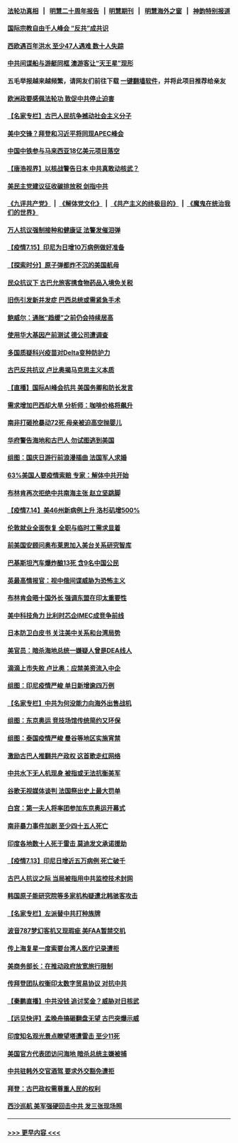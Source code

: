 #### [法轮功真相](https://github.com/gfw-breaker/truth/blob/master/README.md?t=0) &nbsp;&nbsp;|&nbsp;&nbsp; [明慧二十周年报告](https://github.com/gfw-breaker/mh-reports/blob/master/README.md?t=0) &nbsp;&nbsp;|&nbsp;&nbsp;[明慧期刊](https://github.com/gfw-breaker/mh-qikan) &nbsp;&nbsp;|&nbsp;&nbsp; [明慧海外之窗](https://github.com/gfw-breaker/mh-news/blob/master/README.md?t=0) &nbsp;&nbsp;|&nbsp;&nbsp; [神韵特别报道](https://github.com/gfw-breaker/mh-news/blob/master/shenyun.md?t=0)
#### [国际宗教自由千人峰会 “反共”成共识](../pages/nsc418/n13091403.md?t=07160401) 
#### [西欧遇百年洪水 至少47人遇难 数十人失踪](../pages/nsc418/n13090843.md?t=07160401) 
#### [中共间谍船与游艇同框 澳游客让“天王星”现形](../pages/nsc418/n13091449.md?t=07160401) 
#### 五毛举报越来越频繁，请网友们前往下载 [一键翻墙软件](https://github.com/gfw-breaker/ssr-accounts)，并将此项目推荐给亲友
#### [欧洲政要感佩法轮功 敦促中共停止迫害](../pages/nsc418/n13090743.md?t=07160401) 
#### [【名家专栏】古巴人民抗争撼动社会主义分子](../pages/nsc418/n13091074.md?t=07160401) 
#### [美中交锋？拜登和习近平将同现APEC峰会](../pages/nsc418/n13091246.md?t=07160401) 
#### [中国中铁参与马来西亚18亿美元项目落空](../pages/nsc418/n13091262.md?t=07160401) 
#### [【唐浩视界】以核战警告日本 中共真敢动核武？](../pages/nsc418/n13090771.md?t=07160401) 
#### [美民主党建议征收碳排放税 剑指中共](../pages/nsc418/n13090773.md?t=07160401) 
#### [《九评共产党》](https://github.com/begood0513/9ping.md/blob/master/README.md) &nbsp;|&nbsp; [《解体党文化》](../../../../jtdwh.md/blob/master/README.md)  &nbsp;|&nbsp; [《共产主义的终极目的》](../../../../gczydzjmd.md/blob/master/README.md) &nbsp;|&nbsp; [《魔鬼在统治我们的世界》](../../../../mgztzwmdsj.md/blob/master/README.md) 
#### [万人抗议强制接种和健康证 法警发催泪弹](../pages/nsc418/n13090673.md?t=07160401) 
#### [【疫情7.15】印尼为日增10万病例做好准备](../pages/nsc418/n13090498.md?t=07160401) 
#### [【探索时分】原子弹都炸不沉的美国航母](../pages/nsc418/n13084764.md?t=07160401) 
#### [民众抗议下 古巴允旅客携食物药品入境免关税](../pages/nsc418/n13090221.md?t=07160401) 
#### [旧伤引发新并发症 巴西总统或需紧急手术](../pages/nsc418/n13089633.md?t=07160401) 
#### [鲍威尔：通胀“趋缓”之前仍会持续居高](../pages/nsc418/n13089277.md?t=07160401) 
#### [使用华大基因产前测试 德公司遭调查](../pages/nsc418/n13089175.md?t=07160401) 
#### [多国质疑科兴疫苗对Delta变种防护力](../pages/nsc418/n13089147.md?t=07160401) 
#### [古巴反共抗议 卢比奥揭马克思主义本质](../pages/nsc418/n13089106.md?t=07160401) 
#### [【直播】国际AI峰会抗共 美国务卿和防长发言](../pages/nsc418/n13089020.md?t=07160401) 
#### [需求增加巴西却大旱 分析师：咖啡价格将飙升](../pages/nsc418/n13088863.md?t=07160401) 
#### [南非打砸抢暴动72死 母亲被迫高空抛婴儿](../pages/nsc418/n13088915.md?t=07160401) 
#### [华府警告海地和古巴人 勿试图逃到美国](../pages/nsc418/n13088680.md?t=07160401) 
#### [组图：国庆日游行前浪漫插曲 法国军人求婚](../pages/nsc418/n13088568.md?t=07160401) 
#### [63%美国人要疫情索赔 专家：解体中共开始](../pages/nsc418/n13088738.md?t=07160401) 
#### [布林肯再次拒绝中共南海主张 赵立坚跳脚](../pages/nsc418/n13088630.md?t=07160401) 
#### [【疫情7.14】美46州新病例上升 洛杉矶增500%](../pages/nsc418/n13088210.md?t=07160401) 
#### [伦敦就业全面恢复 全职与临时工需求显着](../pages/nsc418/n13087625.md?t=07160401) 
#### [前美国安顾问奥布莱恩加入美台关系研究智库](../pages/nsc418/n13087914.md?t=07160401) 
#### [巴基斯坦汽车爆炸酿13死 含9名中国公民](../pages/nsc418/n13087915.md?t=07160401) 
#### [英最高情报官：视中俄间谍威胁为恐怖主义](../pages/nsc418/n13087657.md?t=07160401) 
#### [布林肯会晤十国外长 强调东盟在印太重要性](../pages/nsc418/n13087385.md?t=07160401) 
#### [美中科技角力 比利时芯企IMEC成竞争前线](../pages/nsc418/n13086846.md?t=07160401) 
#### [日本防卫白皮书 关注美中关系和台湾局势](../pages/nsc418/n13086796.md?t=07160401) 
#### [美官员：暗杀海地总统一嫌疑人曾是DEA线人](../pages/nsc418/n13087057.md?t=07160401) 
#### [滴滴上市失败 卢比奥：应禁美资流入中企](../pages/nsc418/n13086604.md?t=07160401) 
#### [组图：印尼疫情严峻 单日新增逾四万例](../pages/nsc418/n13085957.md?t=07160401) 
#### [【名家专栏】中共为何没能力向海外出售战机](../pages/nsc418/n13086154.md?t=07160401) 
#### [组图：东京奥运 竞技场馆传统简约又环保](../pages/nsc418/n13085345.md?t=07160401) 
#### [组图：泰国疫情严峻 曼谷等地区实施宵禁](../pages/nsc418/n13085736.md?t=07160401) 
#### [激励古巴人推翻共产政权 这首歌走红网络](../pages/nsc418/n13086611.md?t=07160401) 
#### [中共水下无人机现身 被指或无法抗衡美军](../pages/nsc418/n13086338.md?t=07160401) 
#### [谷歌无视媒体谈判 法国祭出史上最大罚单](../pages/nsc418/n13086267.md?t=07160401) 
#### [白宫：第一夫人将率团参加东京奥运开幕式](../pages/nsc418/n13086389.md?t=07160401) 
#### [南非暴力事件加剧 至少四十五人死亡](../pages/nsc418/n13086265.md?t=07160401) 
#### [印度各地数十人死于雷击 莫迪发文承诺援助](../pages/nsc418/n13085574.md?t=07160401) 
#### [【疫情7.13】印尼日增近五万病例 死亡破千](../pages/nsc418/n13085637.md?t=07160401) 
#### [古巴人抗议之际 当局被指用中共监控技术封网](../pages/nsc418/n13085655.md?t=07160401) 
#### [韩国原子能研究院等多家机构疑遭北韩骇客攻击](../pages/nsc418/n13084921.md?t=07160401) 
#### [【名家专栏】左派替中共打种族牌](../pages/nsc418/n13083357.md?t=07160401) 
#### [波音787梦幻客机又现瑕疵 美FAA暂禁交机](../pages/nsc418/n13085369.md?t=07160401) 
#### [传上海复星一度索要台湾人医疗记录遭拒](../pages/nsc418/n13085033.md?t=07160401) 
#### [美商务部长：在推动政府放宽旅行限制](../pages/nsc418/n13084853.md?t=07160401) 
#### [传拜登团队权衡印太数字贸易协议 对抗中共](../pages/nsc418/n13084918.md?t=07160401) 
#### [【秦鹏直播】中共没钱 追讨奖金？威胁对日核武](../pages/nsc418/n13084753.md?t=07160401) 
#### [【远见快评】孟晚舟搞砸翻盘无望 古巴突爆示威](../pages/nsc418/n13084696.md?t=07160401) 
#### [印度知名观光景点瞭望塔遭雷击 至少11死](../pages/nsc418/n13084651.md?t=07160401) 
#### [美国官方代表团访问海地 暗杀总统主嫌被捕](../pages/nsc418/n13084472.md?t=07160401) 
#### [中共驻韩外交官酒驾 要求外交豁免遭拒](../pages/nsc418/n13084473.md?t=07160401) 
#### [拜登：古巴政权需尊重人民的权利](../pages/nsc418/n13084399.md?t=07160401) 
#### [西沙巡航 美军强硬回击中共 发三张现场照](../pages/nsc418/n13084288.md?t=07160401) 

----
#### [ >>> 更早内容 <<< ](../indexes/nsc418-earlier.md)
